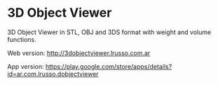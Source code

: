 # 3D Object Viewer

3D Object Viewer in STL, OBJ and 3DS format with weight and volume functions.

Web version: http://3dobjectviewer.lrusso.com.ar

App version: https://play.google.com/store/apps/details?id=ar.com.lrusso.dobjectviewer
